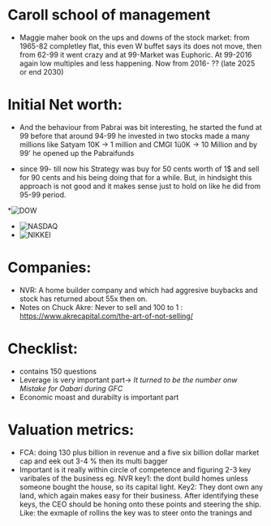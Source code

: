 # Caroll school of management

* Maggie maher book on the ups and downs of the stock market: from 1965-82 completley flat, this even W buffet says its does not move, then from 62-99 it went crazy and at 99-Market was 
Euphoric. At 99-2016 again low multiples and less happening. Now from 2016- ?? (late 2025 or end 2030)

# Initial Net worth: 
* And the behaviour from Pabrai was bit interesting, he started the fund at 99 before that around 94-99 he invested in two stocks made a many millions like Satyam 10K -> 1 million 
and CMGI 1ü0K -> 10 Million and by 99' he opened up the Pabraifunds 

* since 99- till now his Strategy was buy for 50 cents worth of 1$ and sell for 90 cents and his being doing that for a while. But, in hindsight this approach is not good and it makes 
sense just to hold on like he did from 95-99 period.

*![DOW](https://imgur.com/hCf2sHr.png) 
* ![NASDAQ](https://i.imgur.com/yzqh9pA.jpg)
* ![NIKKEI](https://i.imgur.com/3cXKNEt.jpg)

# Companies: 
* NVR: A home builder company and which had aggresive buybacks and stock has returned about 55x then on. 
* Notes on Chuck Akre: Never to sell and 100 to 1 : https://www.akrecapital.com/the-art-of-not-selling/

# Checklist:

* contains 150 questions 
* Leverage is very important part-> *It turned to be the number onw Mistake for Oabari during GFC* 
* Economic moast and durabilty is important part

# Valuation metrics:
* FCA: doing 130 plus billion in revenue and a five six billion dollar market cap and eek out 3-4 % then its multi bagger
* Important is it really within circle of competence and figuring 2-3 key varibales of the business eg. NVR key1: the dont build homes unless someone bought the house, so its capital light. Key2: They dont own any land, which again makes easy for their business. After identifying these keys, the CEO should be honing onto these points and steering the ship. Like: the exmaple of rollins the key was to steer onto the tranings and 


